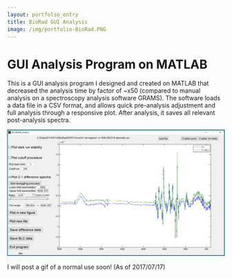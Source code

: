 ```yaml
---
layout: portfolio_entry
title: BioRad GUI Analysis
image: /img/portfolio-BioRad.PNG
---
```


# GUI Analysis Program on MATLAB

This is a GUI analysis program I designed and created on MATLAB that decreased the analysis time by factor of ~x50 (compared to manual analysis on a spectroscopy analysis software GRAMS).  The software loads a data file in a CSV format, and allows quick pre-analysis adjustment and full analysis through a responsive plot.  After analysis, it saves all relevant post-analysis spectra.

![](/img/BioRadGUI/BioRad.PNG "A GUI software I used daily to analyze our FTIR data.")

I will post a gif of a normal use soon! (As of 2017/07/17)
